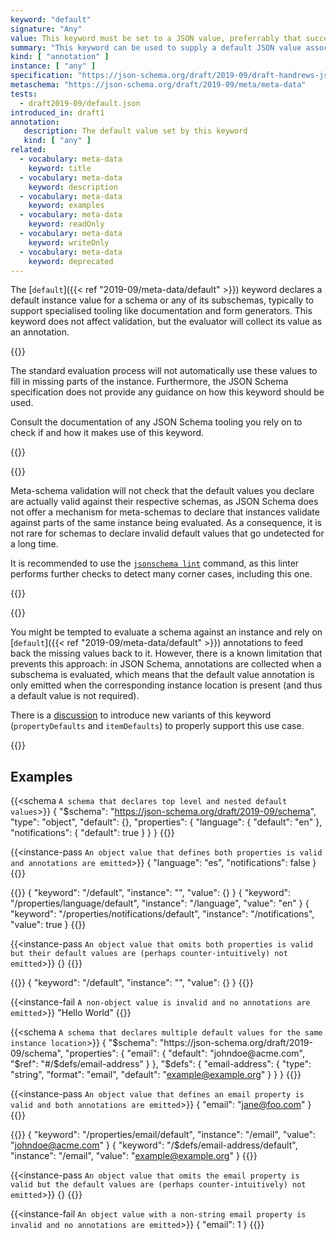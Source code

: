 ```yaml
---
keyword: "default"
signature: "Any"
value: This keyword must be set to a JSON value, preferrably that successfully validates against the corresponding subschema
summary: "This keyword can be used to supply a default JSON value associated with a particular schema."
kind: [ "annotation" ]
instance: [ "any" ]
specification: "https://json-schema.org/draft/2019-09/draft-handrews-json-schema-validation-02#rfc.section.9.2"
metaschema: "https://json-schema.org/draft/2019-09/meta/meta-data"
tests:
  - draft2019-09/default.json
introduced_in: draft1
annotation:
   description: The default value set by this keyword
   kind: [ "any" ]
related:
  - vocabulary: meta-data
    keyword: title
  - vocabulary: meta-data
    keyword: description
  - vocabulary: meta-data
    keyword: examples
  - vocabulary: meta-data
    keyword: readOnly
  - vocabulary: meta-data
    keyword: writeOnly
  - vocabulary: meta-data
    keyword: deprecated
---
```


The [`default`]({{< ref "2019-09/meta-data/default" >}}) keyword declares a default instance value for a schema or any of
its subschemas, typically to support specialised tooling like documentation and
form generators. This keyword does not affect validation, but the evaluator
will collect its value as an annotation.

{{<common-pitfall>}}

The standard evaluation process will not automatically use these values to fill
in missing parts of the instance. Furthermore, the JSON Schema specification
does not provide any guidance on how this keyword should be used.

Consult the documentation of any JSON Schema tooling you rely on to check if
and how it makes use of this keyword.

{{</common-pitfall>}}

{{<best-practice>}}

Meta-schema validation will not check that the default values you declare are
actually valid against their respective schemas, as JSON Schema does not offer
a mechanism for meta-schemas to declare that instances validate against parts
of the same instance being evaluated. As a consequence, it is not rare for
schemas to declare invalid default values that go undetected for a long time.

It is recommended to use the [`jsonschema
lint`](https://github.com/sourcemeta/jsonschema/blob/main/docs/lint.markdown)
command, as this linter performs further checks to detect many corner cases,
including this one.

{{</best-practice>}}

{{<learning-more>}}

You might be tempted to evaluate a schema against an instance and rely on
[`default`]({{< ref "2019-09/meta-data/default" >}}) annotations to feed back the missing values back to it.  However,
there is a known limitation that prevents this approach: in JSON Schema,
annotations are collected when a subschema is evaluated, which means that the
default value annotation is only emitted when the corresponding instance
location is present (and thus a default value is not required).

There is a
[discussion](https://github.com/json-schema-org/json-schema-spec/issues/867) to
introduce new variants of this keyword (`propertyDefaults` and `itemDefaults`)
to properly support this use case.

{{</learning-more>}}

## Examples

{{<schema `A schema that declares top level and nested default values`>}}
{
  "$schema": "https://json-schema.org/draft/2019-09/schema",
  "type": "object",
  "default": {},
  "properties": {
    "language": { "default": "en" },
    "notifications": { "default": true }
  }
}
{{</schema>}}

{{<instance-pass `An object value that defines both properties is valid and annotations are emitted`>}}
{ "language": "es", "notifications": false }
{{</instance-pass>}}

{{<instance-annotation>}}
{ "keyword": "/default", "instance": "", "value": {} }
{ "keyword": "/properties/language/default", "instance": "/language", "value": "en" }
{ "keyword": "/properties/notifications/default", "instance": "/notifications", "value": true }
{{</instance-annotation>}}

{{<instance-pass `An object value that omits both properties is valid but their default values are (perhaps counter-intuitively) not emitted`>}}
{}
{{</instance-pass>}}

{{<instance-annotation>}}
{ "keyword": "/default", "instance": "", "value": {} }
{{</instance-annotation>}}

{{<instance-fail `A non-object value is invalid and no annotations are emitted`>}}
"Hello World"
{{</instance-fail>}}

{{<schema `A schema that declares multiple default values for the same instance location`>}}
{
  "$schema": "https://json-schema.org/draft/2019-09/schema",
  "properties": {
    "email": {
      "default": "johndoe@acme.com",
      "$ref": "#/$defs/email-address"
    }
  },
  "$defs": {
    "email-address": {
      "type": "string",
      "format": "email",
      "default": "example@example.org"
    }
  }
}
{{</schema>}}

{{<instance-pass `An object value that defines an email property is valid and both annotations are emitted`>}}
{ "email": "jane@foo.com" }
{{</instance-pass>}}

{{<instance-annotation>}}
{ "keyword": "/properties/email/default", "instance": "/email", "value": "johndoe@acme.com" }
{ "keyword": "/$defs/email-address/default", "instance": "/email", "value": "example@example.org" }
{{</instance-annotation>}}

{{<instance-pass `An object value that omits the email property is valid but the default values are (perhaps counter-intuitively) not emitted`>}}
{}
{{</instance-pass>}}

{{<instance-fail `An object value with a non-string email property is invalid and no annotations are emitted`>}}
{ "email": 1 }
{{</instance-fail>}}
